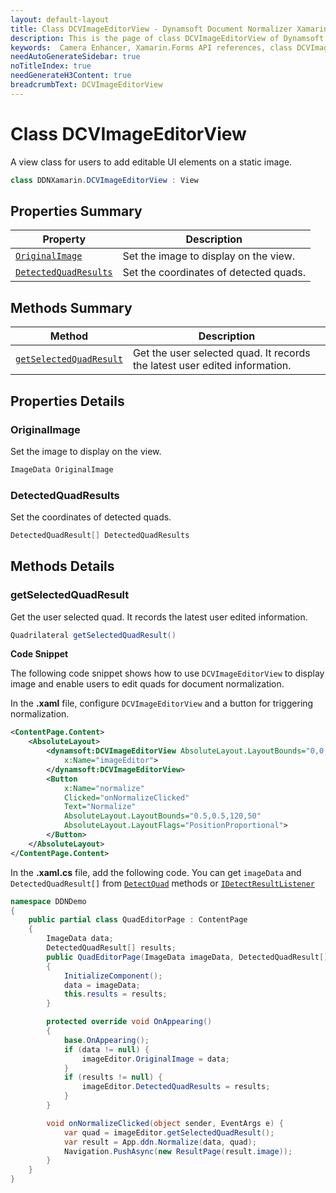 ```yaml
---
layout: default-layout
title: Class DCVImageEditorView - Dynamsoft Document Normalizer Xamarin.Forms edition
description: This is the page of class DCVImageEditorView of Dynamsoft Document Normalizer Xamarin.Forms SDK.
keywords:  Camera Enhancer, Xamarin.Forms API references, class DCVImageEditorView
needAutoGenerateSidebar: true
noTitleIndex: true
needGenerateH3Content: true
breadcrumbText: DCVImageEditorView
---
```


# Class DCVImageEditorView

A view class for users to add editable UI elements on a static image.

```csharp
class DDNXamarin.DCVImageEditorView : View
```

## Properties Summary

| Property | Description |
| -------- | ----------- |
| [`OriginalImage`](#originalimage) | Set the image to display on the view. |
| [`DetectedQuadResults`](#detectedquadresults) | Set the coordinates of detected quads. |

## Methods Summary

| Method | Description |
| -------- | ----------- |
| [`getSelectedQuadResult`](#getselectedquadresult) | Get the user selected quad. It records the latest user edited information. |

## Properties Details

### OriginalImage

Set the image to display on the view.

```csharp
ImageData OriginalImage
```

### DetectedQuadResults

Set the coordinates of detected quads.

```csharp
DetectedQuadResult[] DetectedQuadResults
```

## Methods Details

### getSelectedQuadResult

Get the user selected quad. It records the latest user edited information.

```csharp
Quadrilateral getSelectedQuadResult()
```

**Code Snippet**

The following code snippet shows how to use `DCVImageEditorView` to display image and enable users to edit quads for document normalization.

In the **.xaml** file, configure `DCVImageEditorView` and a button for triggering normalization.

```xml
<ContentPage.Content>
    <AbsoluteLayout>
        <dynamsoft:DCVImageEditorView AbsoluteLayout.LayoutBounds="0,0,1,1" AbsoluteLayout.LayoutFlags="All"
            x:Name="imageEditor">
        </dynamsoft:DCVImageEditorView>
        <Button
            x:Name="normalize"
            Clicked="onNormalizeClicked"
            Text="Normalize"
            AbsoluteLayout.LayoutBounds="0.5,0.5,120,50"
            AbsoluteLayout.LayoutFlags="PositionProportional">
        </Button>
    </AbsoluteLayout> 
</ContentPage.Content>
```

In the **.xaml.cs** file, add the following code. You can get `imageData` and `DetectedQuadResult[]` from [`DetectQuad`](document-normalizer.md#detectquadfile) methods or [`IDetectResultListener`](detect-result-listener.md)

```csharp
namespace DDNDemo
{
    public partial class QuadEditorPage : ContentPage
    {
        ImageData data;
        DetectedQuadResult[] results;
        public QuadEditorPage(ImageData imageData, DetectedQuadResult[] results)
        {
            InitializeComponent();
            data = imageData;
            this.results = results;
        }

        protected override void OnAppearing()
        {
            base.OnAppearing();
            if (data != null) {
                imageEditor.OriginalImage = data;
            }
            if (results != null) {
                imageEditor.DetectedQuadResults = results;
            }
        }

        void onNormalizeClicked(object sender, EventArgs e) {
            var quad = imageEditor.getSelectedQuadResult();
            var result = App.ddn.Normalize(data, quad);
            Navigation.PushAsync(new ResultPage(result.image));
        }
    }
}
```
